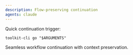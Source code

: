 ```yaml
---
description: Flow-preserving continuation
agents: claude
---
```


Quick continuation trigger:

`toolkit-cli go "$ARGUMENTS"`

Seamless workflow continuation with context preservation.
